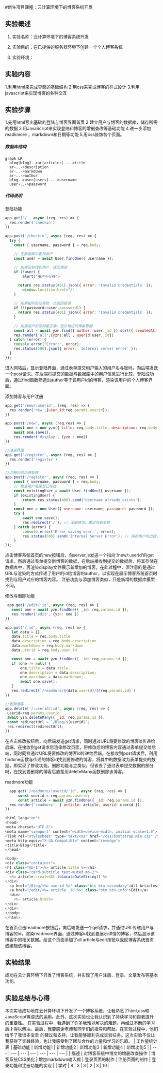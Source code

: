 #新生项目课程：云计算环境下的博客系统开发
## 实验概述

1. 实验名称：云计算环境下的博客系统开发
  
2. 实验目的：在已提供的服务器环境下创建一个个人博客系统
  
3. 实验环境：


## 实验内容
1.利用html来完成界面的基础结构
2.用css来完成博客的样式设计
3.利用javascript来实现博客的各种交互
  
## 实验步骤
1.先用html写出基础的登陆与博客界面首页
2.建立用户与博客的数据库，储存所需的数据
3.用JavaScript来实现登陆和博客的增删查改等基础功能
4.进一步添加readkmore ，markdown和日期等功能
5.用css装饰各个页面。

 
##### 数据库结构
```mermaid
graph LR
  blog[blog]-->ar[articles]-..->title
  ar-..->description
  ar-..->markdown
  ar-..->author
  blog-->user[users]-..->username
  user-..->password
  ```
##### 代码说明
登陆功能
```js
app.get('/', async (req, res) => {
  res.render('checkin')
})

app.post('/checkin', async (req, res) => {  
  try {  
    const { username, password } = req.body;  

    // 在数据库中查找用户  
    const user = await User.findOne({ username });  
  
    // 如果没有找到用户，返回错误  
    if (!user) {
        alert("用户不存在")

      return res.status(401).json({ error: 'Invalid credentials' });  
        window.location.href="/"
    }  
  
    // 如果密码验证失败，也返回错误  
    if (!(password==user.password)) {
      return res.status(401).json({ error: 'Invalid credentials' });  
    }  
  
    // 如果用户和密码都正确，显示相应的博客界面   
    const all = await yzn.find({ author: user._id }).sort({ createdAt: 'desc' }); 
    res.render('all',{yzns:all , userid:user._id})
  } catch (error) {  
    console.error('Error:', error);  
    res.status(500).json({ error: 'Internal server error' });  
  }  
});
```
进入网站后，显示登陆界面，通过表单提交用户输入的用户名与密码，向后端发送一个post请求。在后端将提交的数据与数据库中的用户信息进行比较，登陆成功后，通过find函数筛选出author等于该用户id的博客，渲染该用户的个人博客界面。  

添加博客与用户注册
```js
app.get('/new/:userid', (req, res) => {
  res.render('new',{user_id:req.params.userid});
})

app.post('/new', async (req,res) => {
    const one = new yzn({ title: req.body.title, description: req.body.description,author: req.body.user_id,markdown:req.body.markdown });
    await one.save();
    res.render('display', {yzn : one})
})

//注册界面
app.get('/register', async (req, res) => {
  res.render('register')
})

//注册后的后端处理
app.post('/register', async (req, res) => {  
    const { username, password } = req.body;  
    // 检查用户名是否已存在
    const existingUser = await User.findOne({ username });  
    if (existingUser) {  
        return res.status(400).send('Username already exists');  
    }  
    const one = new User({ username: username, password: password });  
    try {  
        await one.save();  
        res.redirect('/'); // 注册成功，重定向到主页  
    } catch (error) {  
        console.error('Error saving user:', error);  
        res.status(500).send('Internal Server Error'); // 保存用户时出错，发送 500 错误  
    }  
});
```
点击博客系统首页的new按钮后，向server.js发送一个指向'/new/:userid'的get请求，然后通过表单提交新博客的数据，在后端接收到提交的数据后，将其存储在数据库中，再渲染display文件展示新增加的博客。在此过程中，须注意的是通过URL与渲染的方式传递了用户的id给博客的author，以实现在展示博客系统首页时找到与用户对应的博客内容。  注册功能与添加博客类似，只是新增的数据库模型不同。

  修改与删除功能
 ```js
  app.get('/edit/:id', async (req, res) => {
    const one = await yzn.findOne({ _id: req.params.id });
    res.render('edit', {yzn: one })
})

app.put('/:id', async (req, res) => {
    let data = {}
    data.title = req.body.title
    data.description = req.body.description
    data.markdown = req.body.markdown
    data.userid = req.body.user_id

    const one = await yzn.findOne({ _id: req.params.id });
    if (one != null) {
        one.title = data.title;
        one.description = data.description;
        one.markdown = data.markdown;
        await one.save();       
    }  
    res.redirect(`/readmore/${data.userid}/${req.params.id}`)
})

//删除博客
app.delete('/:userid/:id', async (req, res) => {
  userid=req.params.userid
  await yzn.deleteMany({ _id: req.params.id });
  const redirectUrl = `/Blog/${userid}`;
  res.redirect(redirectUrl);
})

```
在点击修改按钮后，向后端发送get请求，同时通过URL将要修改的博客id传递给后端，在接收到get请求后渲染修改页面，将修改后的博客内容通过表单提交给后端，同时同样通过URL将要修改的博客id传递给后端，在接收到post请求后，利用findone函数与传递的博客id找到要修改的博客，将其中的数据改为表单提交的数据，即实现了修改功能。删除功能与之类似，但省去了通过表单提交数据的部分吗，在找到要删除的博客后直接用deleteMany函数删除该博客。  

  readmore功能
  ```js
    app.get('/readmore/:userid/:id', async (req, res) => {
        const userid = req.params.userid;  
        const article = await yzn.findOne({ _id: req.params.id });
    res.render('readmore', { article: article, userid: userid });  
})

<html lang="en">
<head>
  <meta charset="UTF-8">
  <meta name="viewport" content="width=device-width, initial-scale=1.0">
  <link rel="stylesheet" type="text/css" href="/css/bootstrap.min.css" />
  <meta http-equiv="X-UA-Compatible" content="ie=edge">
  <title>Blog</title>
</head>

<body>
<div class="container">
  <h1 class="mb-1"><%= article.title %></h1>
  <div class="card-subtitle text-muted mb-2">
    <%= article.createdAt.toLocaleDateString() %>
  </div>
    <a href="/Blog/<%= userid %>" class="btn btn-secondary">All Articles</a>
    <a href="/edit/<%= article._id %>" class="btn btn-info">Edit</a>
    <div>
      <%- article.html%>
  </div>
  </div>
</body>
</html>
```
在首页点击readmore按钮后，向后端发送一个get请求，并通过URL传递用户与博客的id，渲染readmore界面，通过博客id找到要展示详情的博客，然后显示该博客中的相关数据。给这个页面添加了all article与edit按钮以返回博客系统首页或编辑该博客。  
  
  
## 实验结果
成功在云计算环境下开发了博客系统，并实现了用户注册、登录、文章发布等基本功能。

## 实验总结与心得
本次实验成功地在云计算环境下开发了一个博客系统，让我熟悉了html,css和JavaScript等语法的运用。此外，这次实验也让我认识到了持续学习和自我提升的重要性。
在实验过程中，我遇到了许多我难以解决的难题，再经过不断的学习后才得以解决。最后，我要感谢老师和同学们的指导和帮助。在实验过程中，他们给予了我很多宝贵
的建议和支持，让我能够顺利完成实验任务。这次实验不仅让我获得了实践经验，也让我感受到了团队合作的力量和学习的乐趣。
| 工作量统计表 | 基础功能 | 新增功能1 | 新增功能2 | 新增功能3 | 新增功能4  | 新增功能5  |
| --- | --- | --- | --- | --- | --- | --- |
| 描述  | 对博客系统中博文的增删改查操作 | 博客系统CSS美化 | 增加markdown输入框 | 登录页面的制作 | 注册页面的制作 | 登录功能和注册功能的实现 |
| 学时  | 8   | 3   | 3   | 2   | 3   | 10   |



